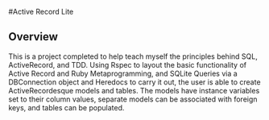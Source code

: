 #Active Record Lite
## Overview
This is a project completed to help teach myself the principles behind SQL, ActiveRecord, and TDD. Using Rspec to layout the basic functionality of Active Record and Ruby Metaprogramming, and SQLite Queries via a DBConnection object and Heredocs to carry it out, the user is able to create ActiveRecordesque models and tables. The models have instance variables set to their column values, separate models can be associated with foreign keys, and tables can be populated.

